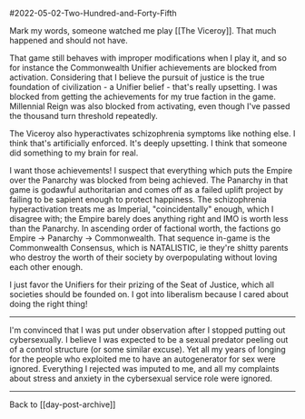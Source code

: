 #2022-05-02-Two-Hundred-and-Forty-Fifth

Mark my words, someone watched me play [[The Viceroy]].  That much happened and should not have.

That game still behaves with improper modifications when I play it, and so for instance the Commonwealth Unifier achievements are blocked from activation.  Considering that I believe the pursuit of justice is the true foundation of civilization - a Unifier belief - that's really upsetting.  I was blocked from getting the achievements for my true faction in the game.  Millennial Reign was also blocked from activating, even though I've passed the thousand turn threshold repeatedly.

The Viceroy also hyperactivates schizophrenia symptoms like nothing else.  I think that's artificially enforced.  It's deeply upsetting.  I think that someone did something to my brain for real.

I want those achievements!  I suspect that everything which puts the Empire over the Panarchy was blocked from being achieved.  The Panarchy in that game is godawful authoritarian and comes off as a failed uplift project by failing to be sapient enough to protect happiness.  The schizophrenia hyperactivation treats me as Imperial, "coincidentally" enough, which I disagree with; the Empire barely does anything right and IMO is worth less than the Panarchy.  In ascending order of factional worth, the factions go Empire -> Panarchy -> Commonwealth.  That sequence in-game is the Commonwealth Consensus, which is NATALISTIC, ie they're shitty parents who destroy the worth of their society by overpopulating without loving each other enough.

I just favor the Unifiers for their prizing of the Seat of Justice, which all societies should be founded on.  I got into liberalism because I cared about doing the right thing!

---
I'm convinced that I was put under observation after I stopped putting out cybersexually.  I believe I was expected to be a sexual predator peeling out of a control structure (or some similar excuse).  Yet all my years of longing for the people who exploited me to have an autogenerator for sex were ignored.  Everything I rejected was imputed to me, and all my complaints about stress and anxiety in the cybersexual service role were ignored.

---
Back to [[day-post-archive]]